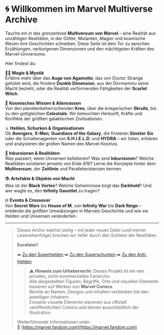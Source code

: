# 🌀 Willkommen im Marvel Multiverse Archive

Tauche ein in das grenzenlose **Multiversum von Marvel** – eine Realität aus unzähligen Realitäten, in der Götter, Mutanten, Magier und kosmische Wesen ihre Geschichten schreiben. Diese Seite ist dein Tor zu epischen Erzählungen, verborgenen Dimensionen und den mächtigsten Kräften des Marvel-Universums.

Hier findest du:

🧙‍♂️ **Magie & Mystik**  
Erfahre mehr über das **Auge von Agamotto**, das von Doctor Strange gehütet wird, die finstere **Dunkle Dimension**, aus der Dormammu seine Macht bezieht, oder die Realität verformenden Fähigkeiten der **Scarlet Witch**.

🌌 **Kosmisches Wissen & Alienrassen**  
Von den planetenbeherrschenden **Kree**, über die kriegerischen **Skrulls**, bis zu den gottgleichen **Celestials**: Wir beleuchten Herkunft, Kräfte und Konflikte der größten galaktischen Zivilisationen.

⚔️ **Helden, Schurken & Organisationen**  
Ob **Avengers**, **X-Men**, **Guardians of the Galaxy**, die finsteren **Sinister Six** oder die Schattenagenten von **S.H.I.E.L.D.** und **HYDRA** – wir listen, erklären und analysieren die großen Namen des Marvel-Kosmos.

🌠 **Inkursionen & Realitäten**  
Was passiert, wenn Universen kollidieren? Was sind **Inkursionen**? Welche Realitäten existieren jenseits von Erde-616? Lerne die Konzepte hinter dem **Multiversum**, der **Zeitlinie** und Parallelexistenzen kennen.

📚 **Artefakte & Objekte von Macht**  
Was ist der **Black Vortex**? Welche Geheimnisse birgt das **Darkhold**? Und wer wagte es, den **Infinity Gauntlet** zu tragen?

🌐 **Events & Crossover**  
Von **Secret Wars** bis **House of M**, von **Infinity War** bis **Dark Reign** – entdecke die größten Umwälzungen in Marvels Geschichte und wie sie Helden und Universen veränderten.

---

> Dieses Archiv wächst stetig – mit jeder neuen Datei (und meiner Lesereihenfolge) brechen wir tiefer durch den Schleier der Realitäten.
>
> **Excelsior!**
>
> ➡️ [Zu den Superhelden](helden/index.md)
> ➡️ [Zu den Superschurken](schurken/index.md)
> ➡️ [Zu den Anti-Helden](antihelden/index.md)
>
> > ⚠️ **Hinweis zum Urheberrecht:**
> Dieses Projekt ist ein rein privates, nicht-kommerzielles Fanarchiv.  
> Alle dargestellten Figuren, Begriffe, Orte und visuellen Elemente basieren auf Werken von **Marvel Comics**.  
> Rechte an Namen, Designs und Inhalten verbleiben bei den jeweiligen Inhabern.  
> Einzelne visuelle Elemente stammen aus offiziell veröffentlichten Comics und dienen ausschließlich der Illustration.  
> 
> Weiterführende Informationen unter:  
> 🔗 [https://marvel.fandom.com](https://marvel.fandom.com)
